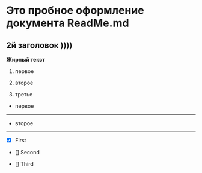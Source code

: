 # Это пробное оформление документа ReadMe.md


## 2й заголовок ))))


**Жирный текст**


1. первое


2. второе


3. третье 


- первое

---

- второе  

---


- [x] First

- [] Second

- [] Third

